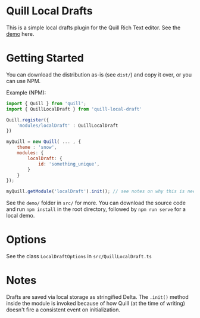 # Quill Local Drafts

This is a simple local drafts plugin for the Quill Rich Text editor. See the [demo](https://jsfiddle.net/awderh/pogL3ca2/12/) here.

# Getting Started

You can download the distribution as-is (see `dist/`) and copy it over, or you can use NPM.

Example (NPM):

```js
import { Quill } from 'quill';
import { QuillLocalDraft } from 'quill-local-draft'

Quill.register({
    'modules/localDraft' : QuillLocalDraft
})

myQuill = new Quill( ... , {
    theme : 'snow',
    modules: {
        localDraft: {
            id: 'something_unique',
        }
    }
});

myQuill.getModule('localDraft').init(); // see notes on why this is needed
```

See the `demo/` folder in `src/` for more. You can download the source code and run `npm install` in the root directory, followed by `npm run serve` for a local demo.

# Options

See the class `LocalDraftOptions` in `src/QuillLocalDraft.ts`

# Notes

Drafts are saved via local storage as stringified Delta. The `.init()` method inside the module is invoked because of how Quill (at the time of writing) doesn't fire a consistent event on initialization.
